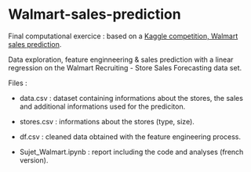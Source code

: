 # Walmart-sales-prediction
Final computational exercice : based on a [Kaggle competition, Walmart sales prediction](https://www.kaggle.com/c/walmart-recruiting-store-sales-forecasting).

Data exploration, feature enginneering & sales prediction with a linear regression on the Walmart Recruiting - Store Sales Forecasting data set.

Files :

- data.csv : dataset containing informations about the stores, the sales and additional informations used for the prediciton.

- stores.csv : informations about the stores (type, size).

- df.csv : cleaned data obtained with the feature engineering process.

- Sujet_Walmart.ipynb : report including the code and analyses (french version).

